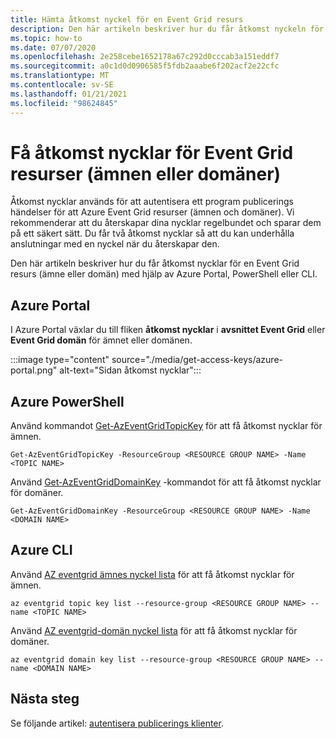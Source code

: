 ```yaml
---
title: Hämta åtkomst nyckel för en Event Grid resurs
description: Den här artikeln beskriver hur du får åtkomst nyckeln för ett Event Grid ämne eller en domän
ms.topic: how-to
ms.date: 07/07/2020
ms.openlocfilehash: 2e258cebe1652178a67c292d0cccab3a151eddf7
ms.sourcegitcommit: a0c1d0d0906585f5fdb2aaabe6f202acf2e22cfc
ms.translationtype: MT
ms.contentlocale: sv-SE
ms.lasthandoff: 01/21/2021
ms.locfileid: "98624845"
---
```

# <a name="get-access-keys-for-event-grid-resources-topics-or-domains"></a>Få åtkomst nycklar för Event Grid resurser (ämnen eller domäner)
Åtkomst nycklar används för att autentisera ett program publicerings händelser för att Azure Event Grid resurser (ämnen och domäner). Vi rekommenderar att du återskapar dina nycklar regelbundet och sparar dem på ett säkert sätt. Du får två åtkomst nycklar så att du kan underhålla anslutningar med en nyckel när du återskapar den.

Den här artikeln beskriver hur du får åtkomst nycklar för en Event Grid resurs (ämne eller domän) med hjälp av Azure Portal, PowerShell eller CLI. 

## <a name="azure-portal"></a>Azure Portal
I Azure Portal växlar du till fliken **åtkomst nycklar** i **avsnittet Event Grid** eller **Event Grid domän** för ämnet eller domänen.  

:::image type="content" source="./media/get-access-keys/azure-portal.png" alt-text="Sidan åtkomst nycklar":::

## <a name="azure-powershell"></a>Azure PowerShell
Använd kommandot [Get-AzEventGridTopicKey](/powershell/module/az.eventgrid/get-azeventgridtopickey) för att få åtkomst nycklar för ämnen. 

```azurepowershell-interactive
Get-AzEventGridTopicKey -ResourceGroup <RESOURCE GROUP NAME> -Name <TOPIC NAME>
```

Använd [Get-AzEventGridDomainKey](/powershell/module/az.eventgrid/get-azeventgriddomainkey) -kommandot för att få åtkomst nycklar för domäner. 

```azurepowershell-interactive
Get-AzEventGridDomainKey -ResourceGroup <RESOURCE GROUP NAME> -Name <DOMAIN NAME>
```

## <a name="azure-cli"></a>Azure CLI
Använd [AZ eventgrid ämnes nyckel lista](/cli/azure/eventgrid/topic/key?view=azure-cli-latest#az-eventgrid-topic-key-list) för att få åtkomst nycklar för ämnen. 

```azurecli-interactive
az eventgrid topic key list --resource-group <RESOURCE GROUP NAME> --name <TOPIC NAME>
```

Använd [AZ eventgrid-domän nyckel lista](/cli/azure/eventgrid/domain/key?view=azure-cli-latest#az-eventgrid-domain-key-list) för att få åtkomst nycklar för domäner. 

```azurecli-interactive
az eventgrid domain key list --resource-group <RESOURCE GROUP NAME> --name <DOMAIN NAME>
```

## <a name="next-steps"></a>Nästa steg
Se följande artikel: [autentisera publicerings klienter](security-authenticate-publishing-clients.md). 
